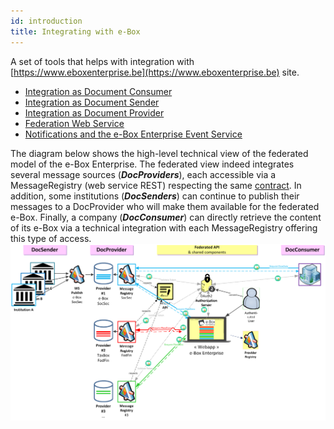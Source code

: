 ```yaml
---
id: introduction
title: Integrating with e-Box
---
```


 
A set of tools that helps with integration with [https://www.eboxenterprise.be](https://www.eboxenterprise.be) site.

- [Integration as Document Consumer](dc/document_consumer.md)
- [Integration as Document Sender](ds/document_sender.md)
- [Integration as Document Provider](dp/document_provider.md)
- [Federation Web Service](federation/federation_ws.md)
- [Notifications and the e-Box Enterprise Event Service](federation/enterprise_ebox_event_service.md)

The diagram below shows the high-level technical view of the federated model of the e-Box Enterprise. The federated view indeed integrates several message sources (***DocProviders***), each accessible via a MessageRegistry (web service REST) respecting the same [contract](https://info.eboxenterprise.be/fr/documents/zip/e-Box-Enterprise-swagger-v2.1-AP-Public.zip).
In addition, some institutions (***DocSenders***) can continue to publish their messages to a DocProvider who will make them available for the federated e-Box.
Finally, a company (***DocConsumer***) can directly retrieve the content of its e-Box via a technical integration with each MessageRegistry offering this type of access.
![Diagram: high-level technical viewDiagram: high-level technical view](media/senderProviderConsumerView.png)